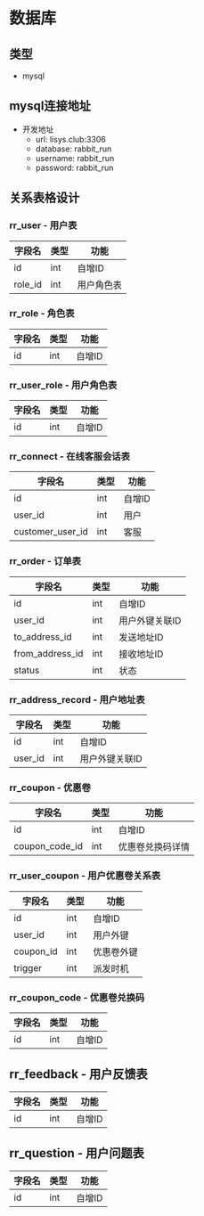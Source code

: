 # 数据库

## 类型

- mysql

## mysql连接地址

- 开发地址
  - url: lisys.club:3306
  - database: rabbit_run
  - username: rabbit_run
  - password: rabbit_run

## 关系表格设计

### rr_user - 用户表

| 字段名     | 类型  | 功能    |
|---------|-----|-------|
| id      | int | 自增ID  |
| role_id | int | 用户角色表 |

### rr_role - 角色表

| 字段名 | 类型  | 功能   |
|-----|-----|------|
| id  | int | 自增ID |

### rr_user_role - 用户角色表

| 字段名 | 类型  | 功能   |
|-----|-----|------|
| id  | int | 自增ID |

### rr_connect - 在线客服会话表

| 字段名              | 类型  | 功能   |
|------------------|-----|------|
| id               | int | 自增ID |
| user_id          | int | 用户   |
| customer_user_id | int | 客服   |

### rr_order - 订单表

| 字段名             | 类型  | 功能       |
|-----------------|-----|----------|
| id              | int | 自增ID     |
| user_id         | int | 用户外键关联ID |
| to_address_id   | int | 发送地址ID   |
| from_address_id | int | 接收地址ID   |
| status          | int | 状态       |

### rr_address_record - 用户地址表

| 字段名     | 类型  | 功能       |
|---------|-----|----------|
| id      | int | 自增ID     |
| user_id | int | 用户外键关联ID |

### rr_coupon - 优惠卷

| 字段名            | 类型  | 功能       |
|----------------|-----|----------|
| id             | int | 自增ID     |
| coupon_code_id | int | 优惠卷兑换码详情 |

### rr_user_coupon - 用户优惠卷关系表

| 字段名       | 类型  | 功能    |
|-----------|-----|-------|
| id        | int | 自增ID  |
| user_id   | int | 用户外键  |
| coupon_id | int | 优惠卷外键 |
| trigger   | int | 派发时机  |

### rr_coupon_code - 优惠卷兑换码

| 字段名       | 类型  | 功能    |
|-----------|-----|-------|
| id        | int | 自增ID  |

## rr_feedback - 用户反馈表

| 字段名       | 类型  | 功能    |
|-----------|-----|-------|
| id        | int | 自增ID  |

## rr_question - 用户问题表

| 字段名       | 类型  | 功能    |
|-----------|-----|-------|
| id        | int | 自增ID  |
